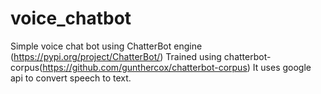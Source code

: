 # voice_chatbot
Simple voice chat bot using ChatterBot engine (https://pypi.org/project/ChatterBot/)
Trained using chatterbot-corpus(https://github.com/gunthercox/chatterbot-corpus)
It uses google api to convert speech to text.
